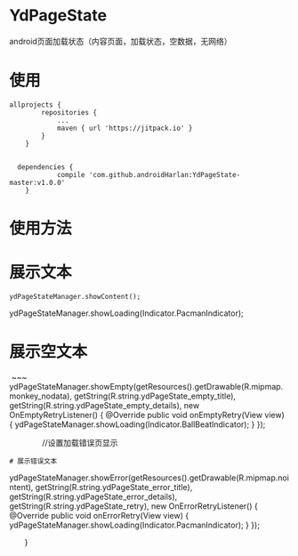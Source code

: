 # YdPageState
android页面加载状态（内容页面，加载状态，空数据，无网络）<br>
# 使用
~~~
allprojects {
		repositories {
			...
			maven { url 'https://jitpack.io' }
		}
	}
  
  
  dependencies {
	        compile 'com.github.androidHarlan:YdPageState-master:v1.0.0'
	}
~~~~
# 使用方法
# 展示文本
  ~~~
 ydPageStateManager.showContent();  
 ~~~
 ydPageStateManager.showLoading(Indicator.PacmanIndicator);
             
# 展示空文本
  ~~~
 ydPageStateManager.showEmpty(getResources().getDrawable(R.mipmap.monkey_nodata), getString(R.string.ydPageState_empty_title), 
 getString(R.string.ydPageState_empty_details), new OnEmptyRetryListener() {
                            @Override
                            public void onEmptyRetry(View view) {
                                ydPageStateManager.showLoading(Indicator.BallBeatIndicator);
                            }
                        });
              
    
                //设置加载错误页显示
~~~
# 展示错误文本
 ~~~
ydPageStateManager.showError(getResources().getDrawable(R.mipmap.nointent),
                        getString(R.string.ydPageState_error_title), getString(R.string.ydPageState_error_details),
                        getString(R.string.ydPageState_retry), new OnErrorRetryListener() {
                            @Override
                            public void onErrorRetry(View view) {
                                ydPageStateManager.showLoading(Indicator.PacmanIndicator);
                            }
                        });
              
        }
~~~
